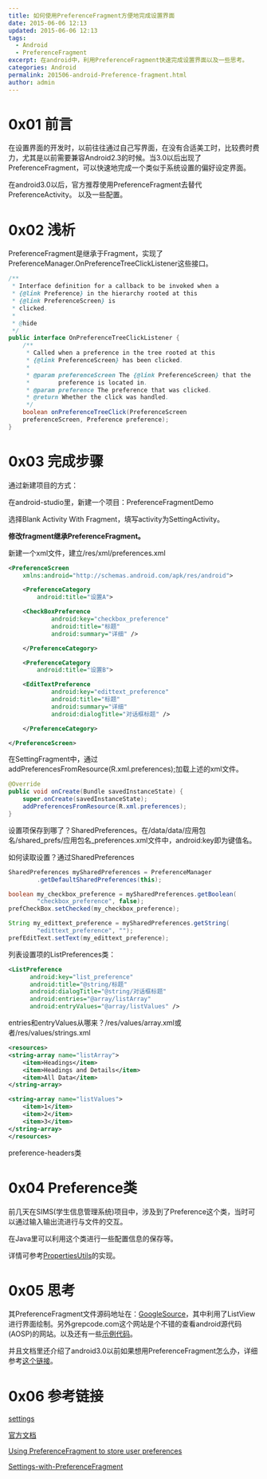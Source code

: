 ```yaml
---
title: 如何使用PreferenceFragment方便地完成设置界面
date: 2015-06-06 12:13
updated: 2015-06-06 12:13
tags: 
  - Android
  - PreferenceFragment
excerpt: 在android中，利用PreferenceFragment快速完成设置界面以及一些思考。
categories: Android
permalink: 201506-android-Preference-fragment.html
author: admin
---
```


# 0x01 前言

在设置界面的开发时，以前往往通过自己写界面，在没有合适美工时，比较费时费力，尤其是以前需要兼容Android2.3的时候。当3.0以后出现了PreferenceFragment，可以快速地完成一个类似于系统设置的偏好设定界面。

在android3.0以后，官方推荐使用PreferenceFragment去替代PreferenceActivity。
以及一些配置。

# 0x02 浅析

PreferenceFragment是继承于Fragment，实现了PreferenceManager.OnPreferenceTreeClickListener这些接口。

```java
/**
 * Interface definition for a callback to be invoked when a
 * {@link Preference} in the hierarchy rooted at this 
 * {@link PreferenceScreen} is
 * clicked.
 *
 * @hide
 */
public interface OnPreferenceTreeClickListener {
    /**
     * Called when a preference in the tree rooted at this
     * {@link PreferenceScreen} has been clicked.
     * 
     * @param preferenceScreen The {@link PreferenceScreen} that the
     *        preference is located in.
     * @param preference The preference that was clicked.
     * @return Whether the click was handled.
     */
    boolean onPreferenceTreeClick(PreferenceScreen 
    preferenceScreen, Preference preference);
}
```

# 0x03 完成步骤

通过新建项目的方式：

在android-studio里，新建一个项目：PreferenceFragmentDemo

选择Blank Activity With Fragment，填写activity为SettingActivity。

**修改fragment继承PreferenceFragment。**

新建一个xml文件，建立/res/xml/preferences.xml

```xml
<PreferenceScreen
    xmlns:android="http://schemas.android.com/apk/res/android">

    <PreferenceCategory
        android:title="设置A">

    <CheckBoxPreference
            android:key="checkbox_preference"
            android:title="标题"
            android:summary="详细" />

    </PreferenceCategory>

    <PreferenceCategory
        android:title="设置B">

    <EditTextPreference
            android:key="edittext_preference"
            android:title="标题"
            android:summary="详细"
            android:dialogTitle="对话框标题" />

    </PreferenceCategory>

</PreferenceScreen>
```

在SettingFragment中，通过addPreferencesFromResource(R.xml.preferences);加载上述的xml文件。

```java
@Override
public void onCreate(Bundle savedInstanceState) {
    super.onCreate(savedInstanceState);
    addPreferencesFromResource(R.xml.preferences);
}
```

设置项保存到哪了？SharedPreferences。在/data/data/应用包名/shared_prefs/应用包名_preferences.xml文件中，android:key即为键值名。

如何读取设置？通过SharedPreferences

```java
SharedPreferences mySharedPreferences = PreferenceManager
        .getDefaultSharedPreferences(this);

boolean my_checkbox_preference = mySharedPreferences.getBoolean(
        "checkbox_preference", false);
prefCheckBox.setChecked(my_checkbox_preference);

String my_edittext_preference = mySharedPreferences.getString(
        "edittext_preference", "");
prefEditText.setText(my_edittext_preference);
```
列表设置项的ListPreferences类：

```xml
<ListPreference
      android:key="list_preference"
      android:title="@string/标题"
      android:dialogTitle="@string/对话框标题"
      android:entries="@array/listArray"
      android:entryValues="@array/listValues" />
```

entries和entryValues从哪来？/res/values/array.xml或者/res/values/strings.xml

```xml
<resources>
<string-array name="listArray">
    <item>Headings</item>
    <item>Headings and Details</item>
    <item>All Data</item>
</string-array>

<string-array name="listValues">
    <item>1</item>
    <item>2</item>
    <item>3</item>
</string-array>
</resources>
```
preference-headers类

# 0x04 Preference类
前几天在SIMS(学生信息管理系统)项目中，涉及到了Preference这个类，当时可以通过输入输出流进行与文件的交互。

在Java里可以利用这个类进行一些配置信息的保存等。

详情可参考[PropertiesUtils](https://github.com/DigDream/SIMS/blob/master/src/com/student/sb/utils/PropertiesUtils.java)的实现。

# 0x05 思考

其PreferenceFragment文件源码地址在：[GoogleSource](https://android.googlesource.com/platform/frameworks/base/+/master/core/java/android/preference/PreferenceFragment.java)，其中利用了ListView进行界面绘制。另外grepcode.com这个网站是个不错的查看android源代码(AOSP)的网站。以及还有一些[示例代码](http://www.programcreek.com/java-api-examples/index.php?api=android.preference.PreferenceFragment)。

并且文档里还介绍了android3.0以前如果想用PreferenceFragment怎么办，详细参考[这个链接](http://developer.android.com/guide/topics/ui/settings.html#BackCompatHeaders)。

[](源码分析)

# 0x06 参考链接

[settings](http://developer.android.com/guide/topics/ui/settings.html)

[官方文档](http://developer.android.com/reference/android/preference/PreferenceFragment.html)

[Using PreferenceFragment to store user preferences](http://www.cs.dartmouth.edu/~campbell/cs65/lecture12/lecture12.html)

[Settings-with-PreferenceFragment](https://github.com/codepath/android_guides/wiki/Settings-with-PreferenceFragment)